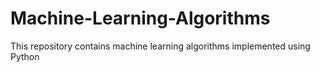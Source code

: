 # Machine-Learning-Algorithms
This repository contains machine learning algorithms implemented using Python

